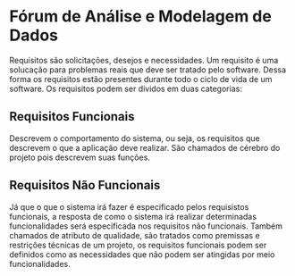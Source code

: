 # Fórum de Análise e Modelagem de Dados

Requisitos são solicitações, desejos e necessidades.
Um requisito é uma solucação para problemas reais que deve ser tratado pelo software. Dessa forma os requisitos estão presentes durante todo o ciclo de vida de um software.
Os requisitos podem ser dividos em duas categorias:

## Requisitos Funcionais

Descrevem o comportamento do sistema, ou seja, os requisitos que descrevem o que a aplicação deve realizar. São chamados de cérebro do projeto pois descrevem suas funções.

## Requisitos Não Funcionais

Já que o que o sistema irá fazer é especificado pelos requisistos funcionais, a resposta de como o sistema irá realizar determinadas funcionalidades será especificada nos requisitos não funcionais. Também chamados de atributo de qualidade, são tratados como premissas e restrições técnicas de um projeto, os requisitos funcionais podem ser definidos como as necessidades que não podem ser atingidas por meio funcionalidades.
